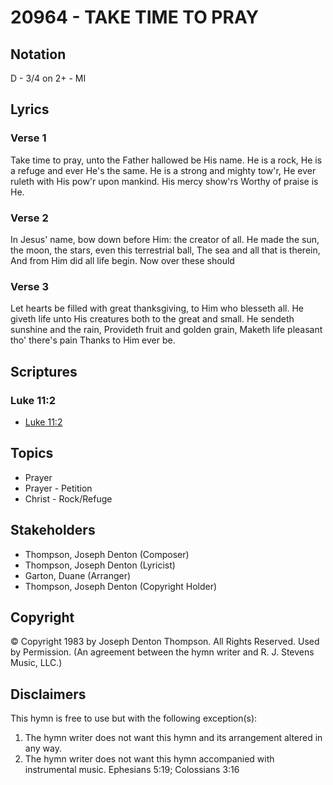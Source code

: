 # 20964 - TAKE TIME TO PRAY

## Notation

D - 3/4 on 2+ - MI

## Lyrics

### Verse 1

Take time to pray, unto the Father hallowed be His name. He is a rock, He is a refuge and ever He's the same. He is a strong and mighty tow'r, He ever ruleth with His pow'r upon mankind. His mercy show'rs Worthy of praise is He.

### Verse 2

In Jesus' name, bow down before Him: the creator of all. He made the sun, the moon, the stars, even this terrestrial ball, The sea and all that is therein, And from Him did all life begin. Now over these should

### Verse 3

Let hearts be filled with great thanksgiving, to Him who blesseth all. He giveth life unto His creatures both to the great and small. He sendeth sunshine and the rain, Provideth fruit and golden grain, Maketh life pleasant tho' there's pain Thanks to Him ever be.


## Scriptures

### Luke 11:2

- [Luke 11:2](https://www.biblegateway.com/passage/?search=Luke%2011%3A2)


## Topics

- Prayer
- Prayer - Petition
- Christ - Rock/Refuge

## Stakeholders

- Thompson, Joseph Denton (Composer)
- Thompson, Joseph Denton (Lyricist)
- Garton, Duane (Arranger)
- Thompson, Joseph Denton (Copyright Holder)

## Copyright

© Copyright 1983 by Joseph Denton Thompson. All Rights Reserved. Used by Permission.
(An agreement between the hymn writer and R. J. Stevens Music, LLC.)

## Disclaimers

This hymn is free to use but with the following exception(s):
1. The hymn writer does not want this hymn and its arrangement altered in any way.
2. The hymn writer does not want this hymn accompanied with instrumental music.
Ephesians 5:19; Colossians 3:16

